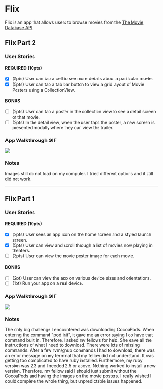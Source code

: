 # Flix

Flix is an app that allows users to browse movies from the [The Movie Database API](http://docs.themoviedb.apiary.io/#).

## Flix Part 2

### User Stories

#### REQUIRED (10pts)
- [x] (5pts) User can tap a cell to see more details about a particular movie.
- [x] (5pts) User can tap a tab bar button to view a grid layout of Movie Posters using a CollectionView.

#### BONUS
- [ ] (2pts) User can tap a poster in the collection view to see a detail screen of that movie.
- [ ] (2pts) In the detail view, when the user taps the poster, a new screen is presented modally where they can view the trailer.

### App Walkthrough GIF


![](https://i.imgur.com/YN7XuxT.gif)


### Notes
Images still do not load on my computer. I tried different options and it still did not work. 


---

## Flix Part 1

### User Stories

#### REQUIRED (10pts)
- [x] (2pts) User sees an app icon on the home screen and a styled launch screen.
- [x] (5pts) User can view and scroll through a list of movies now playing in theaters.
- [ ] (3pts) User can view the movie poster image for each movie.

#### BONUS
- [ ] (2pt) User can view the app on various device sizes and orientations.
- [ ] (1pt) Run your app on a real device.

### App Walkthrough GIF


![](https://i.imgur.com/hAR8Hct.gif)

### Notes
The only big challenge I encountered was downloading CocoaPods. When entering the command "pod init", it gave me an error saying I do have that command built in. Therefore, I asked my fellows for help. She gave all the instructions of what I need to download. There were lots of missing commands. After a few rvm/gnup commands I had to download, there was an error message on my terminal that my fellow did not understand. It was getting too complicated to have ruby installed. Furthermore, my ruby version was 2.3 and I needed 2.5 or above. Nothing worked to install a new version. Therefore, my fellow said I should just submit without the CocoaPods and having the images on the movie posters. I really wished I could complete the whole thing, but unpredictable issues happened. 



